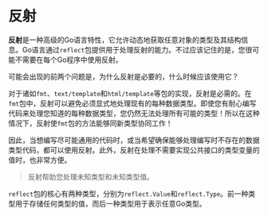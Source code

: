 # **反射**

**反射**是一种高级的Go语言特性，它允许动态地获取任意对象的类型及其结构信息。Go语言通过```reflect```包提供用于处理反射的能力。不过应该记住的是，您很可能不需要在每个Go程序中使用反射。

可能会出现的前两个问题是，为什么反射是必要的，什么时候应该使用它？

对于诸如```fmt```、```text/template```和```html/template```等包的实现，反射是必需的。在```fmt```包中，反射可以避免必须显式地处理现有的每种数据类型。即使您有耐心编写代码来处理您知道的每种数据类型，您仍然无法处理所有可能的类型！所以在这种情况下，反射使```fmt```包的方法能够同新类型协同工作！

因此，当想编写尽可能通用的代码时，或当希望确保能够处理编写时不存在的数据类型代码，都可以使用反射。此外，反射在处理不需要实现公共接口的类型变量的值时，也非常方便。

> 反射帮助您处理未知类型和未知类型值。

```reflect```包的核心有两种类型，分别为```reflect.Value```和```reflect.Type```。前一种类型用于存储任何类型的值，而后一种类型用于表示任意Go类型。